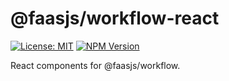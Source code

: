 # @faasjs/workflow-react

[![License: MIT](https://img.shields.io/npm/l/@faasjs/workflow-react.svg)](https://github.com/faasjs/workflow/blob/main/packages/react/LICENSE)
[![NPM Version](https://img.shields.io/npm/v/@faasjs/workflow-react/latest.svg)](https://www.npmjs.com/package/@faasjs/workflow-react)

React components for @faasjs/workflow.
